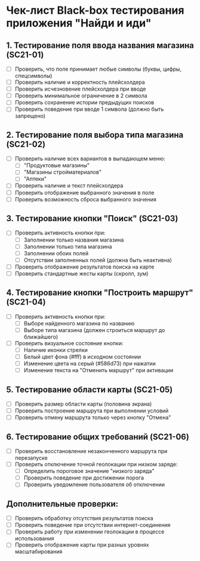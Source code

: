 # Чек-лист Black-box тестирования приложения "Найди и иди"

## 1. Тестирование поля ввода названия магазина (SC21-01)
- [ ] Проверить, что поле принимает любые символы (буквы, цифры, спецсимволы)
- [ ] Проверить наличие и корректность плейсхолдера
- [ ] Проверить исчезновение плейсхолдера при вводе
- [ ] Проверить минимальное ограничение в 2 символа
- [ ] Проверить сохранение истории предыдущих поисков
- [ ] Проверить поведение при вводе 1 символа (должно быть запрещено)

## 2. Тестирование поля выбора типа магазина (SC21-02)
- [ ] Проверить наличие всех вариантов в выпадающем меню:
  - [ ] "Продуктовые магазины"
  - [ ] "Магазины стройматериалов"
  - [ ] "Аптеки"
- [ ] Проверить наличие и текст плейсхолдера
- [ ] Проверить отображение выбранного значения в поле
- [ ] Проверить возможность сброса выбранного значения

## 3. Тестирование кнопки "Поиск" (SC21-03)
- [ ] Проверить активность кнопки при:
  - [ ] Заполнении только названия магазина
  - [ ] Заполнении только типа магазина
  - [ ] Заполнении обоих полей
  - [ ] Отсутствии заполненных полей (должна быть неактивна)
- [ ] Проверить отображение результатов поиска на карте
- [ ] Проверить стандартные жесты карты (скролл, зум)

## 4. Тестирование кнопки "Построить маршрут" (SC21-04)
- [ ] Проверить активность кнопки при:
  - [ ] Выборе найденного магазина по названию
  - [ ] Выборе типа магазина (должен строиться маршрут до ближайшего)
- [ ] Проверить визуальное состояние кнопки:
  - [ ] Наличие иконки стрелки
  - [ ] Белый цвет фона (#fff) в исходном состоянии
  - [ ] Изменение цвета на серый (#586d73) при нажатии
  - [ ] Изменение текста на "Отменить маршрут" при активации

## 5. Тестирование области карты (SC21-05)
- [ ] Проверить размер области карты (половина экрана)
- [ ] Проверить построение маршрута при выполнении условий
- [ ] Проверить отмену маршрута только через кнопку "Отмена"

## 6. Тестирование общих требований (SC21-06)
- [ ] Проверить восстановление незаконченного маршрута при перезапуске
- [ ] Проверить отключение точной геолокации при низком заряде:
  - [ ] Определить пороговое значение "низкого заряда"
  - [ ] Проверить поведение при достижении порога
  - [ ] Проверить уведомление пользователя об отключении

## Дополнительные проверки:
- [ ] Проверить обработку отсутствия результатов поиска
- [ ] Проверить поведение при отсутствии интернет-соединения
- [ ] Проверить работу при изменении геолокации в процессе использования
- [ ] Проверить отображение карты при разных уровнях масштабирования